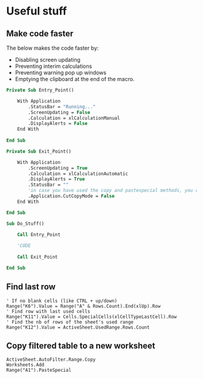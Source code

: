 # Useful stuff

## Make code faster

The below makes the code faster by: 

* Disabling screen updating
* Preventing interim calculations
* Preventing warning pop up windows
* Emptying the clipboard at the end of the macro.

```vb
Private Sub Entry_Point()

    With Application
        .StatusBar = "Running..."
        .ScreenUpdating = False
        .Calculation = xlCalculationManual
        .DisplayAlerts = False   
    End With
    
End Sub

Private Sub Exit_Point()

    With Application
        .ScreenUpdating = True
        .Calculation = xlCalculationAutomatic
        .DisplayAlerts = True
        .StatusBar = ""
        'in case you have used the copy and pastespecial methods, you could have a lot of data on the clipboard.
        .Application.CutCopyMode = False
    End With

End Sub

Sub Do_Stuff()
    
    Call Entry_Point

	'CODE
    
	Call Exit_Point

End Sub
```

## Find last row

```visual basic
' If no blank cells (like CTRL + up/down)
Range("K6").Value = Range("A" & Rows.Count).End(xlUp).Row
' Find row with last used cells
Range("K11").Value = Cells.SpecialCells(xlCellTypeLastCell).Row
' Find the nb of rows of the sheet's used range
Range("K12").Value = ActiveSheet.UsedRange.Rows.Count
```

## Copy filtered table to a new worksheet

```visual basic
ActiveSheet.AutoFilter.Range.Copy
Worksheets.Add
Range("A1").PasteSpecial
```

